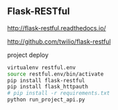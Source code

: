 ## Flask-RESTful

http://flask-restful.readthedocs.io/

http://github.com/twilio/flask-restful


project deploy
```bash
virtualenv restful.env
source restful.env/bin/activate
pip install flask-restful
pip install flask_httpauth
# pip install -r requirements.txt
python run_project_api.py
```
